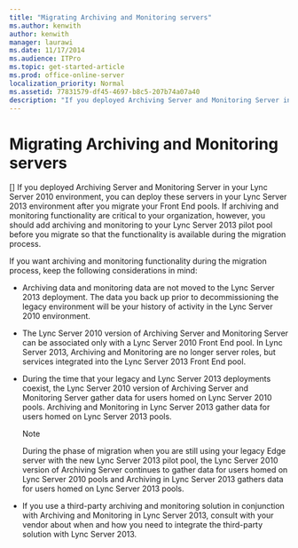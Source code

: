 ```yaml
---
title: "Migrating Archiving and Monitoring servers"
ms.author: kenwith
author: kenwith
manager: laurawi
ms.date: 11/17/2014
ms.audience: ITPro
ms.topic: get-started-article
ms.prod: office-online-server
localization_priority: Normal
ms.assetid: 77831579-df45-4697-b8c5-207b74a07a40
description: "If you deployed Archiving Server and Monitoring Server in your Lync Server 2010 environment, you can deploy these servers in your Lync Server 2013 environment after you migrate your Front End pools. If archiving and monitoring functionality are critical to your organization, however, you should add archiving and monitoring to your Lync Server 2013 pilot pool before you migrate so that the functionality is available during the migration process."
---
```


# Migrating Archiving and Monitoring servers
[]
If you deployed Archiving Server and Monitoring Server in your Lync Server 2010 environment, you can deploy these servers in your Lync Server 2013 environment after you migrate your Front End pools. If archiving and monitoring functionality are critical to your organization, however, you should add archiving and monitoring to your Lync Server 2013 pilot pool before you migrate so that the functionality is available during the migration process. 
  
If you want archiving and monitoring functionality during the migration process, keep the following considerations in mind:
  
- Archiving data and monitoring data are not moved to the Lync Server 2013 deployment. The data you back up prior to decommissioning the legacy environment will be your history of activity in the Lync Server 2010 environment.
    
- The Lync Server 2010 version of Archiving Server and Monitoring Server can be associated only with a Lync Server 2010 Front End pool. In Lync Server 2013, Archiving and Monitoring are no longer server roles, but services integrated into the Lync Server 2013 Front End pool.
    
- During the time that your legacy and Lync Server 2013 deployments coexist, the Lync Server 2010 version of Archiving Server and Monitoring Server gather data for users homed on Lync Server 2010 pools. Archiving and Monitoring in Lync Server 2013 gather data for users homed on Lync Server 2013 pools.
    
    > [!NOTE]
    > During the phase of migration when you are still using your legacy Edge server with the new Lync Server 2013 pilot pool, the Lync Server 2010 version of Archiving Server continues to gather data for users homed on Lync Server 2010 pools and Archiving in Lync Server 2013 gathers data for users homed on Lync Server 2013 pools. 
  
- If you use a third-party archiving and monitoring solution in conjunction with Archiving and Monitoring in Lync Server 2013, consult with your vendor about when and how you need to integrate the third-party solution with Lync Server 2013.
    

